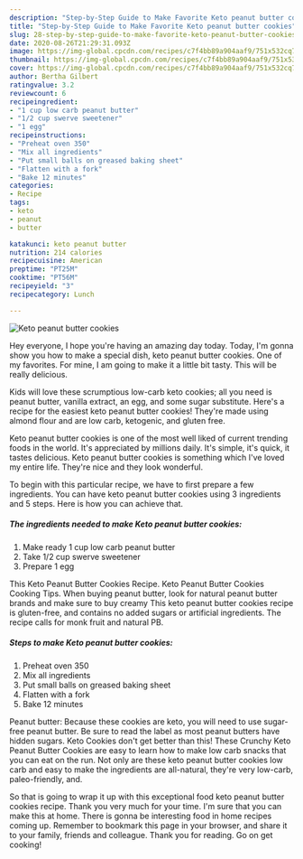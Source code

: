 ```yaml
---
description: "Step-by-Step Guide to Make Favorite Keto peanut butter cookies"
title: "Step-by-Step Guide to Make Favorite Keto peanut butter cookies"
slug: 28-step-by-step-guide-to-make-favorite-keto-peanut-butter-cookies
date: 2020-08-26T21:29:31.093Z
image: https://img-global.cpcdn.com/recipes/c7f4bb89a904aaf9/751x532cq70/keto-peanut-butter-cookies-recipe-main-photo.jpg
thumbnail: https://img-global.cpcdn.com/recipes/c7f4bb89a904aaf9/751x532cq70/keto-peanut-butter-cookies-recipe-main-photo.jpg
cover: https://img-global.cpcdn.com/recipes/c7f4bb89a904aaf9/751x532cq70/keto-peanut-butter-cookies-recipe-main-photo.jpg
author: Bertha Gilbert
ratingvalue: 3.2
reviewcount: 6
recipeingredient:
- "1 cup low carb peanut butter"
- "1/2 cup swerve sweetener"
- "1 egg"
recipeinstructions:
- "Preheat oven 350"
- "Mix all ingredients"
- "Put small balls on greased baking sheet"
- "Flatten with a fork"
- "Bake 12 minutes"
categories:
- Recipe
tags:
- keto
- peanut
- butter

katakunci: keto peanut butter 
nutrition: 214 calories
recipecuisine: American
preptime: "PT25M"
cooktime: "PT56M"
recipeyield: "3"
recipecategory: Lunch

---
```



![Keto peanut butter cookies](https://img-global.cpcdn.com/recipes/c7f4bb89a904aaf9/751x532cq70/keto-peanut-butter-cookies-recipe-main-photo.jpg)

Hey everyone, I hope you're having an amazing day today. Today, I'm gonna show you how to make a special dish, keto peanut butter cookies. One of my favorites. For mine, I am going to make it a little bit tasty. This will be really delicious.

Kids will love these scrumptious low-carb keto cookies; all you need is peanut butter, vanilla extract, an egg, and some sugar substitute. Here&#39;s a recipe for the easiest keto peanut butter cookies! They&#39;re made using almond flour and are low carb, ketogenic, and gluten free.

Keto peanut butter cookies is one of the most well liked of current trending foods in the world. It's appreciated by millions daily. It's simple, it's quick, it tastes delicious. Keto peanut butter cookies is something which I've loved my entire life. They're nice and they look wonderful.


To begin with this particular recipe, we have to first prepare a few ingredients. You can have keto peanut butter cookies using 3 ingredients and 5 steps. Here is how you can achieve that.

##### The ingredients needed to make Keto peanut butter cookies:

1. Make ready 1 cup low carb peanut butter
1. Take 1/2 cup swerve sweetener
1. Prepare 1 egg


This Keto Peanut Butter Cookies Recipe. Keto Peanut Butter Cookies Cooking Tips. When buying peanut butter, look for natural peanut butter brands and make sure to buy creamy This keto peanut butter cookies recipe is gluten-free, and contains no added sugars or artificial ingredients. The recipe calls for monk fruit and natural PB. 

##### Steps to make Keto peanut butter cookies:

1. Preheat oven 350
1. Mix all ingredients
1. Put small balls on greased baking sheet
1. Flatten with a fork
1. Bake 12 minutes


Peanut butter: Because these cookies are keto, you will need to use sugar-free peanut butter. Be sure to read the label as most peanut butters have hidden sugars. Keto Cookies don&#39;t get better than this! These Crunchy Keto Peanut Butter Cookies are easy to learn how to make low carb snacks that you can eat on the run. Not only are these keto peanut butter cookies low carb and easy to make the ingredients are all-natural, they&#39;re very low-carb, paleo-friendly, and. 

So that is going to wrap it up with this exceptional food keto peanut butter cookies recipe. Thank you very much for your time. I'm sure that you can make this at home. There is gonna be interesting food in home recipes coming up. Remember to bookmark this page in your browser, and share it to your family, friends and colleague. Thank you for reading. Go on get cooking!
